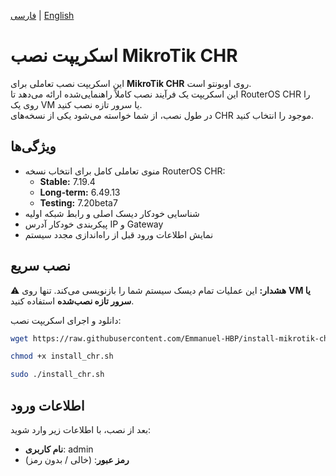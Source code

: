 [فارسی](README_FA.md) | [English](README.md)


# اسکریپت نصب MikroTik CHR

این اسکریپت نصب تعاملی برای **MikroTik CHR** روی اوبونتو است.  
این اسکریپت یک فرآیند نصب کاملاً راهنمایی‌شده ارائه می‌دهد تا RouterOS CHR را روی یک VM یا سرور تازه نصب کنید.  
در طول نصب، از شما خواسته می‌شود یکی از نسخه‌های CHR موجود را انتخاب کنید.

## ویژگی‌ها
- منوی تعاملی کامل برای انتخاب نسخه RouterOS CHR:
  - **Stable:** 7.19.4  
  - **Long-term:** 6.49.13  
  - **Testing:** 7.20beta7  
- شناسایی خودکار دیسک اصلی و رابط شبکه اولیه  
- پیکربندی خودکار آدرس IP و Gateway  
- نمایش اطلاعات ورود قبل از راه‌اندازی مجدد سیستم  

## نصب سریع

⚠️ **هشدار:** این عملیات تمام دیسک سیستم شما را بازنویسی می‌کند. تنها روی **VM یا سرور تازه نصب‌شده** استفاده کنید.

دانلود و اجرای اسکریپت نصب:

```bash
wget https://raw.githubusercontent.com/Emmanuel-HBP/install-mikrotik-chr/main/install_chr.sh
```
```bash
chmod +x install_chr.sh
```
```bash
sudo ./install_chr.sh
```


## اطلاعات ورود

بعد از نصب، با اطلاعات زیر وارد شوید:
- **نام کاربری**: admin
- **رمز عبور**: (خالی / بدون رمز)
